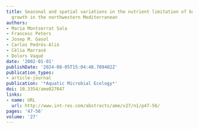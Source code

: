 ```yaml
---
title: Seasonal and spatial variations in the nutrient limitation of bacterioplankton
  growth in the northwestern Mediterranean
authors:
- Maria Montserrat Sala
- Francesc Peters
- Josep M. Gasol
- Carlos Pedrós-Alió
- Cèlia Marrasé
- Dolors Vaqué
date: '2002-01-01'
publishDate: '2024-08-05T15:04:48.709402Z'
publication_types:
- article-journal
publication: '*Aquatic Microbial Ecology*'
doi: 10.3354/ame027047
links:
- name: URL
  url: http://www.int-res.com/abstracts/ame/v27/n1/p47-56/
pages: '47-56'
volume: '27'
---
```

